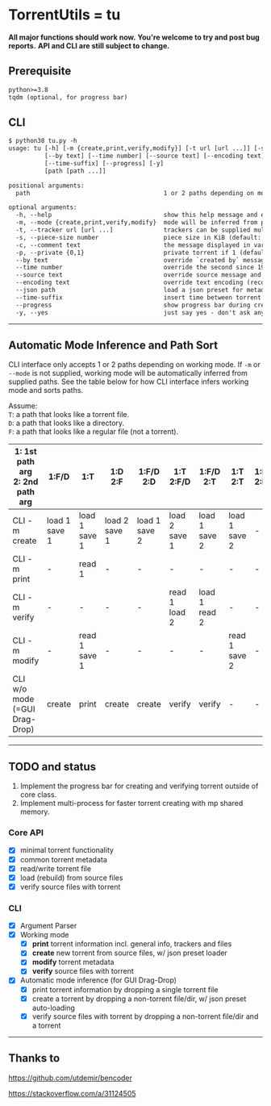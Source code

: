 # TorrentUtils = tu

**All major functions should work now.**
**You're welcome to try and post bug reports.**
**API and CLI are still subject to change.**

## Prerequisite

```txt
python>=3.8
tqdm (optional, for progress bar)
```

## CLI

```txt
$ python38 tu.py -h
usage: tu [-h] [-m {create,print,verify,modify}] [-t url [url ...]] [-s number] [-c text] [-p {0,1}]
          [--by text] [--time number] [--source text] [--encoding text] [--json path]
          [--time-suffix] [--progress] [-y]
          [path [path ...]]

positional arguments:
  path                                     1 or 2 paths depending on mode

optional arguments:
  -h, --help                               show this help message and exit
  -m, --mode {create,print,verify,modify}  mode will be inferred from paths if not specified
  -t, --tracker url [url ...]              trackers can be supplied multiple times
  -s, --piece-size number                  piece size in KiB (default: 4096)
  -c, --comment text                       the message displayed in various clients
  -p, --private {0,1}                      private torrent if 1 (default: 0)
  --by text                                override `created by` message
  --time number                            override the second since 19700101 (default: now)
  --source text                            override source message and change torrent hash
  --encoding text                          override text encoding (recommended: UTF-8)
  --json path                              load a json preset for metadata in creating torrent
  --time-suffix                            insert time between torrent filename and extension
  --progress                               show progress bar during creating torrent
  -y, --yes                                just say yes - don't ask any question
```

---

## Automatic Mode Inference and Path Sort

CLI interface only accepts 1 or 2 paths depending on working mode. If `-m` or `--mode` is not supplied, working mode will be automatically inferred from supplied paths. See the table below for how CLI interface infers working mode and sorts paths.

Assume: \
`T`: a path that looks like a torrent file. \
`D`: a path that looks like a directory. \
`F`: a path that looks like a regular file (not a torrent).

| 1: 1st path arg<br>2: 2nd path arg | 1:F/D | 1:T | 1:D<br>2:F | 1:F/D<br>2:D | 1:T<br>2:F/D | 1:F/D<br>2:T | 1:T<br>2:T | 1:F<br>2:F |
|------------------------------------|------------------|------------------|------------------|------------------|------------------|------------------|------------------|------------|
| CLI -m create | load 1<br>save 1 | load 1<br>save 1 | load 2<br>save 1 | load 1<br>save 2 | load 2<br>save 1 | load 1<br>save 2 | load 1<br>save 2 | - |
| CLI -m print | - | read 1 | - | - | - | - | - | - |
| CLI -m verify | - | - | - | - | read 1<br>load 2 | load 1<br>read 2 | - | - |
| CLI -m modify | - | read 1<br>save 1 | - | - | - | - | read 1<br>save 2 | - |
| CLI w/o mode<br>(=GUI Drag-Drop) | create | print | create | create | verify | verify | - | - |

---

## TODO and status

1. Implement the progress bar for creating and verifying torrent outside of core class.
2. Implement multi-process for faster torrent creating with mp shared memory.

### Core API

- [x] minimal torrent functionality
- [x] common torrent metadata
- [x] read/write torrent file
- [x] load (rebuild) from source files
- [x] verify source files with torrent

### CLI

- [x] Argument Parser
- [x] Working mode
  - [x] **print** torrent information incl. general info, trackers and files
  - [x] **create** new torrent from source files, w/ json preset loader
  - [x] **modify** torrent metadata
  - [x] **verify** source files with torrent
- [x] Automatic mode inference (for GUI Drag-Drop)
  - [x] print torrent information by dropping a single torrent file
  - [x] create a torrent by dropping a non-torrent file/dir, w/ json preset auto-loading
  - [x] verify source files with torrent by dropping a non-torrent file/dir and a torrent

---

## Thanks to

<https://github.com/utdemir/bencoder>

<https://stackoverflow.com/a/31124505>
